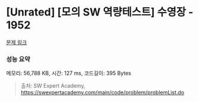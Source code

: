 # [Unrated] [모의 SW 역량테스트] 수영장 - 1952 

[문제 링크](https://swexpertacademy.com/main/code/problem/problemDetail.do?contestProbId=AV5PpFQaAQMDFAUq) 

### 성능 요약

메모리: 56,788 KB, 시간: 127 ms, 코드길이: 395 Bytes



> 출처: SW Expert Academy, https://swexpertacademy.com/main/code/problem/problemList.do